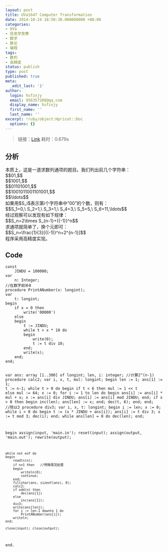 ```yaml
---
layout: post
title: UVa1647 Computer Transformation
date: 2014-10-24 18:50:30.000000000 +08:00
categories:
- UVa
- 信息学竞赛
- 数学
- 数论
- 编程
tags:
- 数列
- 高精度
status: publish
type: post
published: true
meta:
  _edit_last: '1'
author:
  login: hsfzxjy
  email: 956357208@qq.com
  display_name: hsfzxjy
  first_name: ''
  last_name: ''
excerpt: !ruby/object:Hpricot::Doc
  options: {}
---
```

<blockquote>
<p>链接：<a href="http://uva.onlinejudge.org/index.php?option=com_onlinejudge&amp;Itemid=8&amp;category=825&amp;page=show_problem&amp;problem=4522">Link</a> 耗时：0.679s</p>
</blockquote>
<h2><strong>分析</strong></h2>
<p>本质上，这是一道求数列通项的题目。我们列出前几个字符串：<br />
$$01,$$<br />
$$1001,$$<br />
$$01101001,$$<br />
$$1001011001101001,$$<br />
$$\ldots$$<br />
如果用$S_i$表示第i个字符串中“00”的个数，则有：<br />
$$S_1=0,\ S_2=1,\ S_3=1,\ S_4=3,\ S_5=5,\ S_6=11,\ldots$$<br />
经过观察可以发现有如下规律：<br />
$$S_n=2\times S_{n-1}+{(-1)}^n$$<br />
求通项就简单了，换个元即可：<br />
$$S_n=\frac{1}{3}[{(-1)}^n+2^{n-1}]$$<br />
程序采用高精度实现。</p>
<h2><strong>Code</strong></h2>
<pre><code>const
    JINDU = 100000;
var
    n: Integer;
//在数字前补0
procedure PrintANumber(x: longint);
var
    t: longint;
begin
    if x = 0 then
        write('00000')
    else
    begin
        t := JINDU;
        while t &gt; x * 10 do 
        begin
            write(0);
            t := t div 10;
        end;
        write(x);
    end;
end;

var
    ans: array [1..300] of longint;
    len, i: integer;
//计算2^(n-1)
procedure calc2;
var
    i, x, t, mul: longint;
begin
    len := 1;
    ans[1] := 1;
    t := n-1;
    while t &gt; 0 do
    begin
        if t &lt; 6 then 
            mul := 1 &lt;&lt; t
        else 
            mul := 64;
        x := 0;
        for i := 1 to len do
        begin
            ans[i] := ans[i] * mul + x;
            x := ans[i] div JINDU;
            ans[i] := ans[i] mod JINDU;
        end;
        if x &gt; 0 then
        begin
            inc(len);
            ans[len] := x;
        end;
        dec(t, 6);
    end; 
end;
//除以3
procedure div3;
var
    i, x, t: longint;
begin
    i := len;
    x := 0;
    while i &gt; 0 do
    begin
        t := (x * JINDU + ans[i]);
        ans[i] := t div 3;
        x := t mod 3;
        dec(i);
    end;
    while ans[len] = 0 do dec(len);
end;

begin
    assign(input, 'main.in'); reset(input);
    assign(output, 'main.out'); rewrite(output);

    while not eof do
    begin
        readln(n);
        if n=1 then   //特殊情况处理
        begin
            writeln(0);
            continue;
        end;
        fillchar(ans, sizeof(ans), 0);
        calc2;
        if odd(n) then
            dec(ans[1])
        else
            inc(ans[1]);
        div3;
        write(ans[len]);
        for i := len-1 downto 1 do 
            PrintANumber(ans[i]);
        writeln;
    end;

    close(input); close(output);
end.
</code></pre>
